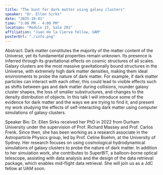 ```yaml
---
title: "The hunt for dark matter using galaxy clusters"
speaker: "Dr. Ellen Sirks"
date: "2025-10-01"
time: "3:00 PM - 4:00 PM"
location: "Module 15, Sala 201"
affiliation: "Juan de la Cierva fellow, UAM"
posterUrl: "./info.png"
---
```


Abstract: Dark matter constitutes the majority of the matter content of the Universe, yet its fundamental properties remain unknown. Its presence is inferred through its gravitational effects on cosmic structures of all scales. Galaxy clusters are the most massive gravitationally bound structures in the Universe, with extremely high dark matter densities, making them ideal environments to probe the nature of dark matter. For example, if dark matter particles can interact with each other, this could lead to visible effects such as shifts between gas and dark matter during collisions, rounder galaxy cluster shapes, the loss of smaller substructures, and changes to the density distribution of objects. In this talk I will introduce some of the evidence for dark matter and the ways we are trying to find it, and present my work studying the effects of self-interacting dark matter using computer simulations of galaxy clusters.

Speaker Bio: Dr. Ellen Sirks received her PhD in 2022 from Durham University under the supervision of Prof. Richard Massey and Prof. Carlos Frenk. Since then, she has been working as a research associate in the Astroparticle Physics group, led by Prof. Celine Boehm, at the University of Sydney. Her research focuses on using cosmological hydrodynamical simulations of galaxy clusters to probe the nature of dark matter. In addition to her simulation work, she contributes to SuperBIT, a balloon-borne optical telescope, assisting with data analysis and the design of the data retrieval package, which enables mid-flight data retrieval. She will join us as a JdC fellow at UAM soon.
